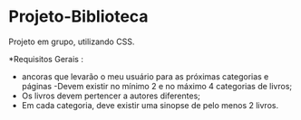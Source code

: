 # Projeto-Biblioteca
 Projeto em grupo, utilizando CSS. 

*Requisitos Gerais :
- ancoras que levarão o meu usuário para as próximas categorias e páginas 
 -Devem existir no mínimo 2 e no máximo  4 categorias de livros;
- Os livros devem pertencer a autores diferentes;
- Em cada categoria, deve existir uma sinopse de pelo menos 2 livros. 
